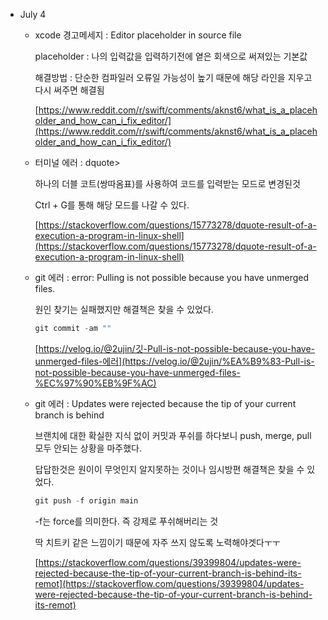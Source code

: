 - July 4
    - xcode 경고메세지 : Editor placeholder in source file

        placeholder : 나의 입력값을 입력하기전에 옅은 회색으로 써져있는 기본값

        해결방법 : 단순한 컴파일러 오류일 가능성이 높기 때문에 해당 라인을 지우고 다시 써주면 해결됨

        [https://www.reddit.com/r/swift/comments/aknst6/what_is_a_placeholder_and_how_can_i_fix_editor/](https://www.reddit.com/r/swift/comments/aknst6/what_is_a_placeholder_and_how_can_i_fix_editor/)

    - 터미널 에러 : dquote>

        하나의 더블 코트(쌍따옴표)를 사용하여 코드를 입력받는 모드로 변경된것

        Ctrl + G를 통해 해당 모드를 나갈 수 있다.

        [https://stackoverflow.com/questions/15773278/dquote-result-of-a-execution-a-program-in-linux-shell](https://stackoverflow.com/questions/15773278/dquote-result-of-a-execution-a-program-in-linux-shell)

    - git 에러 : error: Pulling is not possible because you have unmerged files.

        원인 찾기는 실패했지만 해결책은 찾을 수 있었다.

        ```swift
        git commit -am ""
        ```

        [https://velog.io/@2ujin/깃-Pull-is-not-possible-because-you-have-unmerged-files-에러](https://velog.io/@2ujin/%EA%B9%83-Pull-is-not-possible-because-you-have-unmerged-files-%EC%97%90%EB%9F%AC)

    - git 에러 : Updates were rejected because the tip of your current branch is behind

        브랜치에 대한 확실한 지식 없이 커밋과 푸쉬를 하다보니 push, merge, pull 모두 안되는 상황을 마주했다.

        답답한것은 원이이 무엇인지 알지못하는 것이나 임시방편 해결책은 찾을 수 있었다.

        ```swift
        git push -f origin main
        ```

        -f는 force를 의미한다. 즉 강제로 푸쉬해버리는 것

        딱 치트키 같은 느낌이기 때문에 자주 쓰지 않도록 노력해야겟다ㅜㅜ

        [https://stackoverflow.com/questions/39399804/updates-were-rejected-because-the-tip-of-your-current-branch-is-behind-its-remot](https://stackoverflow.com/questions/39399804/updates-were-rejected-because-the-tip-of-your-current-branch-is-behind-its-remot)
